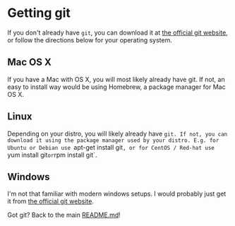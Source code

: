 Getting git
===========

If you don't already have `git`,
you can download it at [the official git website](https://git-scm.com/),
or follow the directions below for your operating system.

Mac OS X
--------
If you have a Mac with OS X,
you will most likely already have git.
If not, an easy to install way would be using Homebrew,
a package manager for Mac OS X.

Linux
-----
Depending on your distro, you will likely already have `git.
If not, you can download it using the package manager used by your distro.
E.g. for Ubuntu or Debian use `apt-get install git`, or for CentOS / Red-hat
use `yum install git` or `rpm install git`.

Windows
-------
I'm not that familiar with modern windows setups.
I would probably just get it from [the official git website](https://git-scm.com/).

Got git?  Back to the main [README.md](/README.md)!

